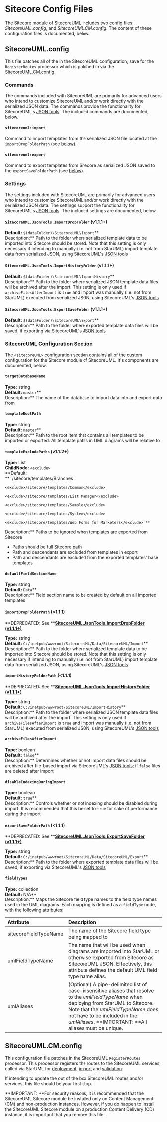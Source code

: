 # Sitecore Config Files

The Sitecore module of SitecoreUML includes two config files: _SitecoreUML.config_, and _SitecoreUML.CM.config_. The content of these configuration files is documented, below.

## SitecoreUML.config

This file patches all of the in the SitecoreUML configuration, save for the `RegisterRoutes` processor which is patched in via the [SitecoreUML.CM.config](#sitecoreumlcmconfig).

### Commands

The commands included with SitecoreUML are primarily for advanced users who intend to customize SitecoreUML and/or work directly with the serialized JSON data. The commands provide the functionality for SitecoreUML's [JSON tools](/guide/json-tools.md). The included commands are documented, below.

#### `sitecoreuml:import`

Command to import templates from the serialized JSON file located at the `importDropFolderPath` \(see [below](#importdropfolderpath)\).

#### `sitecoreuml:export`

Command to export templates from Sitecore as serialized JSON saved to the `exportSaveFolderPath` \(see [below](#exportsavefolderpath)\).

### Settings

The settings included with SitecoreUML are primarily for advanced users who intend to customize SitecoreUML and/or work directly with the serialized JSON data. The settings support the functionality for SitecoreUML's [JSON tools](/guide/json-tools.md). The included settings are documented, below.

#### `SitecoreUML.JsonTools.ImportDropFolder` \(v1.1.1+\)

**Default:** `$(dataFolder)\SitecoreUML\Import`**  
Description:** Path to the folder where serialized template data to be imported into Sitecore should be stored. Note that this setting is only necessary if intending to manually \(i.e. not from StarUML\) import template data from serialized JSON, using SitecoreUML's [JSON tools](/guide/json-tools.md)

#### `SitecoreUML.JsonTools.ImportHistoryFolder` \(v1.1.1+\)

**Default:** `$(dataFolder)\SitecoreUML\ImportHistory`**  
Description:** Path to the folder where serialized JSON template data files will be archived after the import. This setting is only used if `archiveFilesAfterImport` is `true` and import was manually \(i.e. not from StarUML\) executed from serialized JSON, using SitecoreUML's [JSON tools](/guide/json-tools.md)

#### `SitecoreUML.JsonTools.ExportSaveFolder` \(v1.1.1+\)

**Default:** `$(dataFolder)\SitecoreUML\Export`**  
Description:** Path to the folder where exported template data files will be saved, if exporting via SitecoreUML's [JSON tools](/guide/json-tools.md)

### SitecoreUML Configuration Section

The `<sitecoreUML>` configuration section contains all of the custom configuration for the Sitecore module of SitecoreUML. It's components are documented, below.

#### `targetDatabaseName`

**Type:** string  
**Default:** `master`**  
Description:** The name of the database to import data into and export data from

#### `templateRootPath`

**Type:** string  
**Default:** `master`**  
Description:** Path to the root item that contains all templates to be imported or exported. All template paths in UML diagrams will be relative to

#### `templateExcludePaths` \(v1.1.2+\)

**Type:** List  
**ChildNode:** `<exclude>`  
**Default:  
**`   <exclude>/sitecore/templates/Branches</exclude>  
    <exclude>/sitecore/templates/Common</exclude>  
    <exclude>/sitecore/templates/List Manager</exclude>  
    <exclude>/sitecore/templates/Sample</exclude>  
    <exclude>/sitecore/templates/System</exclude>  
    <exclude>/sitecore/templates/Web Forms for Marketers</exclude>`**  
Description:** Paths to be ignored when templates are exported from Sitecore

* Paths should be full Sitecore path
* Path and descendants are excluded from templates in export
* Path and descendants are excluded from the exported templates' base templates

#### `defaultFieldSectionName`

**Type:** string  
**Default:** `Data`**  
Description:** Field section name to be created by default on all imported templates

#### `importDropFolderPath` \(&lt;1.1.1\)

**DEPRECATED: See **[**SitecoreUML.JsonTools.ImportDropFolder \(v1.1.1+\)**](#sitecoreumljsontoolsimportdropfolder-v111)

**Type:** string  
**Default:** `C:/inetpub/wwwroot/SitecoreUML/Data/SitecoreUML/Import`**  
Description:** Path to the folder where serialized template data to be imported into Sitecore should be stored. Note that this setting is only necessary if intending to manually \(i.e. not from StarUML\) import template data from serialized JSON, using SitecoreUML's [JSON tools](/guide/json-tools.md)

#### `importHistoryFolderPath` \(&lt;1.1.1\)

**DEPRECATED: See **[**SitecoreUML.JsonTools.ImportHistoryFolder \(v1.1.1+\)**](#sitecoreumljsontoolsimporthistoryfolder-v111)

**Type:** string  
**Default:** `C:/inetpub/wwwroot/SitecoreUML/ImportHistory`**  
Description:** Path to the folder where serialized JSON template data files will be archived after the import. This setting is only used if `archiveFilesAfterImport` is `true` and import was manually \(i.e. not from StarUML\) executed from serialized JSON, using SitecoreUML's [JSON tools](/guide/json-tools.md)

#### `archiveFilesAfterImport`

**Type:** boolean  
**Default:** `false`**  
Description:** Determines whether or not import data files should be archived after file-based import via SitecoreUML's [JSON tools](/guide/json-tools.md); if `false` files are deleted after import

#### `disableIndexingDuringImport`

**Type:** boolean  
**Default:** `true`**  
Description:** Controls whether or not indexing should be disabled during import. It is recommended that this be set to `true` for sake of performance during the import

#### `exportSaveFolderPath` \(&lt;1.1.1\)

**DEPRECATED: See **[**SitecoreUML.JsonTools.ExportSaveFolder \(v1.1.1+\)**](#sitecoreumljsontoolsexportsavefolder-v111)

**Type:** string  
**Default:** `C:/inetpub/wwwroot/SitecoreUML/Data/SitecoreUML/Export`**  
Description:** Path to the folder where exported template data files will be saved, if exporting via SitecoreUML's [JSON tools](/guide/json-tools.md)

#### `fieldTypes`

**Type:** collection  
**Default:** N/A**  
Description:** Maps the Sitecore field type names to the field type names used in the UML diagrams. Each mapping is defined as a `fieldType` node, with the following attributes:

| **Attribute** | **Description** |
| :--- | :--- |
| sitecoreFieldTypeName | The name of the Sitecore field type being mapped to |
| umlFieldTypeName | The name that will be used when diagrams are imported into StarUML or otherwise exported from Sitecore as SitecoreUML JSON. Effectively, this attribute defines the default UML field type name alias. |
| umlAliases | \(Optional\) A pipe-delimited list of case-insensitive aliases that resolve to the _umlFieldTypeName_ when deploying from StarUML to Sitecore. Note that the _umlFieldTypeName_ does not have to be included in the _umlAliases_. **IMPORTANT: **All aliases must be unique. |

## SitecoreUML.CM.config

This configuration file patches in the SitecoreUML `RegisterRoutes` processor. This processor registers the routes to the SitecoreUML services, called via StarUML for [deployment](/guide/deploy-and-import.md), [import](/guide/deploy-and-import.md) and [validation](/guide/validate.md).

If intending to update the out of the box SitecoreUML routes and/or services, this file should be your first stop.

**IMPORTANT: **For security reasons, it is recommended that the SitecoreUML Sitecore module be installed only on Content Management \(CM\) and non-production instances. However, if you do happen to install the SitecoreUML Sitecore module on a production Content Delivery \(CD\) instance, it is important that you remove this file.

